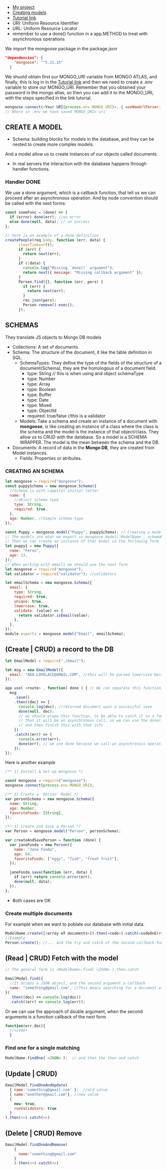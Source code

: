- [My project](https://replit.com/@mefercs/boilerplate-mongomongoose-1#myApp.js)
- [Creating models](https://www.freecodecamp.org/news/introduction-to-mongoose-for-mongodb-d2a7aa593c57/)
- [Tutorial link](https://www.freecodecamp.org/news/get-started-with-mongodb-atlas/)
- URI: Uniform Resource Identifier
- URL: Uniform Resource Locator
- remember to use a done() function in a app.METHOD to treat with asynchronous operations

We import the mongoose package in the package.json

```json
"dependencies": {
    "mongoose": "^5.11.15"
  }
```

We shuold obtain first our MONGO_URI variable from MONGO ATLAS, and finally, this
is log in in the [Tutorial link](https://www.freecodecamp.org/news/get-started-with-mongodb-atlas/)
and then we need to create a .env variable to store our MONGO_URI. Remember that you obtained
your password in the mongo atlas, so then you can add it to the MONGO_URI, with the steps
specified in the link tutorial.

```js
mongoose.connect(<Your URI(process.env.MONGO_URI)>, { useNewUrlParser: true, useUnifiedTopology: true });
// Where in .env we have saved MONGO_URI='uri'
```

## CREATE A MODEL

- Schema: building blocks for models in the database, and they can be nested to create
  more complex models.

And a model allow us to create instances of our objects called documents.

- In real servers the interaction with the database happens through handler functions.

### Handler DONE

We use a done argument, which is a callback function, that tell us we can proceed after
an asynchronous operation. And by node convention should be called with the next forms:

```js
const someFunc = (done) => {
  if (error) done(err); //on error
  else done(null, data); // on success
};

// here is an example of a done definition
createPeople(req.body, function (err, data) {
      clearTimeout(t);
      if (err) {
        return next(err);
      }
      if (!data) {
        console.log("Missing `done()` argument");
        return next({ message: "Missing callback argument" });
      }
      Person.find({}, function (err, pers) {
        if (err) {
          return next(err);
        }
        res.json(pers);
        Person.remove().exec();
      });
```

## SCHEMAS

They translate JS objects to Mongo DB models

- Collections: A set of documents
- Schema: The structure of the document, it like the table definition in SQL.
  - SchemaTypes: They define the type of the fields of the structure of a document(Schema),
    they are the homologous of a document field.
    - type: String // this is when using and object schemaType
    - type: Number
    - type: Array
    - type: Boolean
    - type: Buffer
    - type: Date
    - type: Mixed
    - type: ObjectId
    - required: true/false //this is a validator
  - Models: Take a schema and create an instance of a document with **mongoose**,
    is like creating an instance of a class where the class is the schema and
    the model is the instance of that object/class. They allow us to CRUD with the database.
    So a model is a SCHEMA WRAPPER. The model is the mean between the schema and the DB.
- Documents: A record of data in the **Mongo DB**, they are created from Model instances.
  - Fields: Properties or atributes.

### CREATING AN SCHEMA

```js
let mongoose = require("mongoose");
const puppySchema = new mongoose.Schema({
  //Schema is with cappital initial letter
  name: {
    //object schema type
    type: String,
    required: true,
  },
  age: Number, //Simple schema type
});

const Puppy = mongoose.model("Puppy", puppySchema); // Creating a model
// The models are what we export => mongoose.model('ModelName', schemaName)
// Then we can create an instance of that model in the following form
let puppy1 = new Puppy({
  name: "Ferxo",
  age: 13,
});
// When working with emails we should use the next form
let mongoose = require("mongoose");
let validator = require("validator"); //validators

let emailSchema = new mongoose.Schema({
  email: {
    type: String,
    required: true,
    unique: true,
    lowercase: true,
    validate: (value) => {
      return validator.isEmail(value);
    },
  },
});
module.exports = mongoose.model("Email", emailSchema);
```

## (Create | CRUD) a record to the DB

```js
let EmailModel = require("./email");

let msg = new EmailModel({
  email: "ADA.LOVELACE@GMAIL.COM", //this will be parsed lowercase because our schema definition
});

app.use( <route> , function( done ) { // We can separate this function, the handler for next calls
  msg
    .save()
    .then((doc) => {
      console.log(doc); //returned document upon a successful save
      done(null, doc);
      // we should wrape this function, to be able to catch it in a function that dictates
      // that it will be an asynchronous call, so we can use the done() function callback
      // and then finish this with that info
    })
    .catch((err) => {
      console.error(err);
      done(err); // we use done because we call an asynchronous operation with the app.METHOD
    });
});

```

Here is another example

```js
/** 1) Install & Set up mongoose */

const mongoose = require("mongoose");
mongoose.connect(process.env.MONGO_URI);

/** 2) Create a 'Person' Model */
var personSchema = new mongoose.Schema({
  name: String,
  age: Number,
  favoriteFoods: [String],
});

/** 3) Create and Save a Person */
var Person = mongoose.model("Person", personSchema);

var createAndSavePerson = function (done) {
  var janeFonda = new Person({
    name: "Jane Fonda",
    age: 84,
    favoriteFoods: ["eggs", "fish", "fresh fruit"],
  });

  janeFonda.save(function (err, data) {
    if (err) return console.error(err);
    done(null, data);
  });
};
```

- Both cases are OK

### Create multiple documents

For example when we want to poblate our database with initial data.

```js
ModelName.create([<array of documents>]).then(<code>).catch(<codeOnErr>);
//Example
Person.create(); //... and the try and catch of the second callback function argument
```

## (Read | CRUD) Fetch with the model

```js
// The general form is <ModelName>.find( <JSON> ).then.catch

EmailModel.find({
  //It acceps a JSON object, and the second argument a callback
  name: "something@gmail.com", //This means searching for a document within the EmailModel collection
})
  .then((doc) => console.log(doc))
  .catch((err) => console.log(err));
```

Or we can use the approach of double argument, when the second arguments is a function callback of the next
form

```js
function(err,doc){
  //<code>
  }
```

### Find one for a single matching

```js
ModelName.findOne( <JSON> );  // and then the then and catch
```

## (Update | CRUD)

```js
EmailModel.findOneAndUpdate(
  { name:'something@gmail.com' },  //old value
  { name:"another@gmail.com"}, //new value
  {
    new: true,
    runValidators: true
  }
).then(<>).catch(<>)
```

## (Delete | CRUD) Remove

```js
EmailModel.findOneAndRemove(
    {
      name:"something@gmail.com"
    }
    ).then(<>).catch(<>)
```
